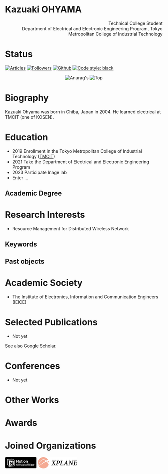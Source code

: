 <!--
<div style="text-align: center;">
<b> CURRICULUM VITAE
</div>
-->

# Kazuaki OHYAMA
<div style="text-align: right;">
Technical College Student
<br>
Department of Electrical and Electronic Engineering Program, Tokyo Metropolitan College of Industrial Technology
</div>

# Status
[![Articles](https://badgen.org/img/qiita/m20027/articles?style=plastic)](https://qiita.com/m20027) [![Followers](https://badgen.org/img/qiita/m20027/followers?style=plastic)](https://qiita.com/m20027) [![Github](https://img.shields.io/github/followers/m20027?label=Follow&style=social)](https://github.com/m20027) </a> [![Code style: black](https://img.shields.io/badge/code%20style-black-000000.svg)](https://github.com/psf/black)

<div align="center"> 
     <img height=250 src="https://github-readme-stats.vercel.app/api?username=m20027&show_icons=true&theme=dark&lcache_seconds=1800&count_private=true&locale=en&langs_count=10" alt=Anurag's GitHub stats"/>
</a> <img height=250 src="https://github-readme-stats.vercel.app/api/top-langs/?username=m20027&theme=dark" alt=Top Langs/>
</a>
</div>

# Biography
Kazuaki Ohyama was born in Chiba, Japan in 2004.
He learned electrical at TMCIT (one of KOSEN).

# Education
- 2019 Enrollment in the Tokyo Metropolitan College of Industrial Technology ([TMCIT](https://www.metro-cit.ac.jp/))
- 2021 Take the Department of Electrical and Electronic Engineering Program
- 2023 Participate Inage lab
- Enter ...

## Academic Degree

# Research Interests
- Resource Management for Distributed Wireless Network

## Keywords

## Past objects

# Academic Society
- The Institute of Electronics, Information and Communication Engineers (IEICE)

# Selected Publications
- Not yet

See also Google Scholar.
# Conferences
- Not yet

# Other Works

# Awards

# Joined Organizations
</ul>
<img src="./photos/affiliate-black.svg" alt="notion-affiliate-black" width="20%" height="13%"> <img src="./photos/cropped-Xplanehori.jpg" alt="cropped-Xplanehori" width="25%">
</ul>

<!--
# Contact Information
--!>
<!---m20027/m20027 is a ✨ special ✨ repository because its `README.md` (this file) appears on your GitHub profile.
You can click the Preview link to take a look at your changes.--->

